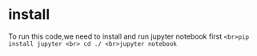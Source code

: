 # install
To run this code,we need to install and run jupyter notebook first
``
<br>pip install jupyter
<br> cd ./
<br>jupyter notebook
``
